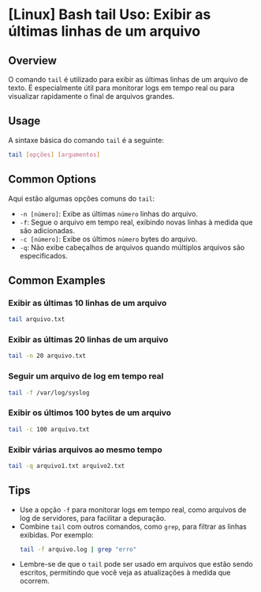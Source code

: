 # [Linux] Bash tail Uso: Exibir as últimas linhas de um arquivo

## Overview
O comando `tail` é utilizado para exibir as últimas linhas de um arquivo de texto. É especialmente útil para monitorar logs em tempo real ou para visualizar rapidamente o final de arquivos grandes.

## Usage
A sintaxe básica do comando `tail` é a seguinte:

```bash
tail [opções] [argumentos]
```

## Common Options
Aqui estão algumas opções comuns do `tail`:

- `-n [número]`: Exibe as últimas `número` linhas do arquivo.
- `-f`: Segue o arquivo em tempo real, exibindo novas linhas à medida que são adicionadas.
- `-c [número]`: Exibe os últimos `número` bytes do arquivo.
- `-q`: Não exibe cabeçalhos de arquivos quando múltiplos arquivos são especificados.

## Common Examples

### Exibir as últimas 10 linhas de um arquivo
```bash
tail arquivo.txt
```

### Exibir as últimas 20 linhas de um arquivo
```bash
tail -n 20 arquivo.txt
```

### Seguir um arquivo de log em tempo real
```bash
tail -f /var/log/syslog
```

### Exibir os últimos 100 bytes de um arquivo
```bash
tail -c 100 arquivo.txt
```

### Exibir várias arquivos ao mesmo tempo
```bash
tail -q arquivo1.txt arquivo2.txt
```

## Tips
- Use a opção `-f` para monitorar logs em tempo real, como arquivos de log de servidores, para facilitar a depuração.
- Combine `tail` com outros comandos, como `grep`, para filtrar as linhas exibidas. Por exemplo:
  ```bash
  tail -f arquivo.log | grep "erro"
  ```
- Lembre-se de que o `tail` pode ser usado em arquivos que estão sendo escritos, permitindo que você veja as atualizações à medida que ocorrem.